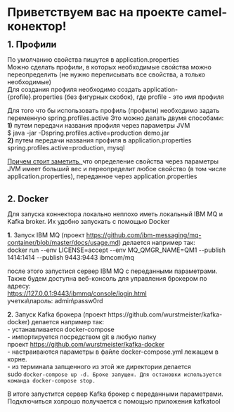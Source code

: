 <p><span style="font-size: 20pt;"><strong>Приветствуем вас на проекте camel-конектор!</strong></span></p>
<p><span style="font-size: 15pt;"><strong>1. Профили</strong></span></p>
<p>По умолчанию свойства пишутся в application.properties<br />Можно сделать профили, в которых необходимые свойства можно переопределить (не нужно переписывать все свойства, а только необходимые)<br />Для создания профиля необходимо создать application-{profile}.properties (без фигурных скобок), где profile - это имя профиля</p>
<p>Для того что бы использовать профиль (профили) необходимо задать переменную&nbsp;spring.profiles.active Это можно делать двумя способами:<br /><strong>1)</strong> путем передачи названия профиля через параметры JVM<br />$ java -jar -Dspring.profiles.active=production demo.jar<br /><strong>2)</strong> путем передачи названия профиля в application.properties<br />spring.profiles.active=production, mysql</p>
<p><span style="text-decoration: underline;">Причем стоит заметить, </span>что определение свойства через параметры JVM имеет больший вес и переопределит любое свойство (в том числе application.properties), переданное через application.properties<br /><br /></p>
<p><span style="font-size: 15pt;"><strong>2. Docker</strong></span></p>
<p>Для запуска коннектора локально неплохо иметь локальный IBM MQ и Kafka broker. Их удобно запускать с помощью Docker</p>
<p><strong>1.</strong> Запуск IBM MQ (проект&nbsp;<a href="https://github.com/ibm-messaging/mq-container/blob/master/docs/usage.md">https://github.com/ibm-messaging/mq-container/blob/master/docs/usage.md</a>) делается например так:<br />docker run --env LICENSE=accept --env MQ_QMGR_NAME=QM1 --publish 1414:1414 --publish 9443:9443 ibmcom/mq</p>
<p>после этого запустися сервер IBM MQ с переданными параметрами. Также будем доступна веб-консоль для управления брокером по адресу:<br /><a href="https://127.0.0.1:9443/ibmmq/console/login.html">https://127.0.0.1:9443/ibmmq/console/login.html</a><br />учетка\пароль: admin\passw0rd</p>
<p><strong>2.</strong> Запуск Kafka брокера (проект&nbsp;https://github.com/wurstmeister/kafka-docker) делается например так:<br />- устанавливается docker-compose<br />- импортируется посредством git в любую папку проект&nbsp;<a href="https://github.com/wurstmeister/kafka-docker">https://github.com/wurstmeister/kafka-docker</a><br />- настраиваются параметры в файле&nbsp;docker-compose.yml лежащем в корне.<br />- из терминала запщенного из этой же директории делается sudo&nbsp;<code>docker-compose up -d. Броке запущен. Для остановки используется команда&nbsp;</code><code>docker-compose stop.</code></p>
<p>В итоге запустится сервер Kafka брокер&nbsp;с переданными параметрами. Подключиться холрошо получается с помощью приложения kafkatool</p>